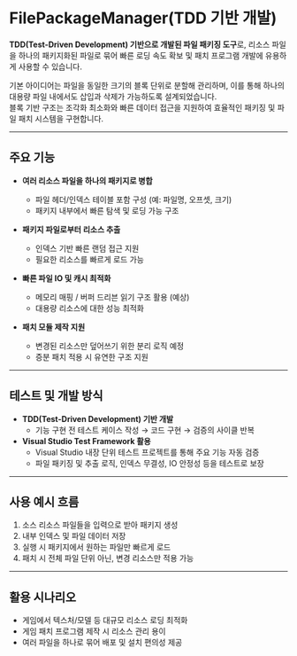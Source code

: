 # FilePackageManager(TDD 기반 개발)

**TDD(Test-Driven Development) 기반으로 개발된 파일 패키징 도구**로, 리소스 파일을 하나의 패키지화된 파일로 묶어 빠른 로딩 속도 확보 및 패치 프로그램 개발에 유용하게 사용할 수 있습니다.

기본 아이디어는 파일을 동일한 크기의 블록 단위로 분할해 관리하며, 이를 통해 하나의 대용량 파일 내에서도 삽입과 삭제가 가능하도록 설계되었습니다.  
블록 기반 구조는 조각화 최소화와 빠른 데이터 접근을 지원하여 효율적인 패키징 및 파일 패치 시스템을 구현합니다.

---

##  주요 기능

- **여러 리소스 파일을 하나의 패키지로 병합**
  - 파일 헤더/인덱스 테이블 포함 구성 (예: 파일명, 오프셋, 크기)
  - 패키지 내부에서 빠른 탐색 및 로딩 가능 구조

- **패키지 파일로부터 리소스 추출**
  - 인덱스 기반 빠른 랜덤 접근 지원
  - 필요한 리소스를 빠르게 로드 가능

- **빠른 파일 IO 및 캐시 최적화**
  - 메모리 매핑 / 버퍼 드리븐 읽기 구조 활용 (예상)
  - 대용량 리소스에 대한 성능 최적화

- **패치 모듈 제작 지원**
  - 변경된 리소스만 덮어쓰기 위한 분리 로직 예정
  - 증분 패치 적용 시 유연한 구조 지원

---

##  테스트 및 개발 방식

- **TDD(Test-Driven Development) 기반 개발**
  - 기능 구현 전 테스트 케이스 작성 → 코드 구현 → 검증의 사이클 반복
- **Visual Studio Test Framework 활용**
  - Visual Studio 내장 단위 테스트 프로젝트를 통해 주요 기능 자동 검증
  - 파일 패키징 및 추출 로직, 인덱스 무결성, IO 안정성 등을 테스트로 보장

---

##  사용 예시 흐름

1. 소스 리소스 파일들을 입력으로 받아 패키지 생성
2. 내부 인덱스 및 파일 데이터 저장
3. 실행 시 패키지에서 원하는 파일만 빠르게 로드
4. 패치 시 전체 파일 단위 아닌, 변경 리소스만 적용 가능

---

##  활용 시나리오

- 게임에서 텍스처/모델 등 대규모 리소스 로딩 최적화
- 게임 패치 프로그램 제작 시 리소스 관리 용이
- 여러 파일을 하나로 묶어 배포 및 설치 편의성 제공
